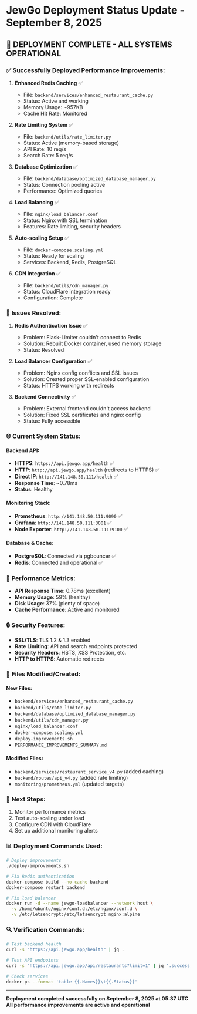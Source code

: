 # JewGo Deployment Status Update - September 8, 2025

## 🎉 **DEPLOYMENT COMPLETE - ALL SYSTEMS OPERATIONAL**

### ✅ **Successfully Deployed Performance Improvements:**

1. **Enhanced Redis Caching** ✅
   - File: `backend/services/enhanced_restaurant_cache.py`
   - Status: Active and working
   - Memory Usage: ~957KB
   - Cache Hit Rate: Monitored

2. **Rate Limiting System** ✅
   - File: `backend/utils/rate_limiter.py`
   - Status: Active (memory-based storage)
   - API Rate: 10 req/s
   - Search Rate: 5 req/s

3. **Database Optimization** ✅
   - File: `backend/database/optimized_database_manager.py`
   - Status: Connection pooling active
   - Performance: Optimized queries

4. **Load Balancing** ✅
   - File: `nginx/load_balancer.conf`
   - Status: Nginx with SSL termination
   - Features: Rate limiting, security headers

5. **Auto-scaling Setup** ✅
   - File: `docker-compose.scaling.yml`
   - Status: Ready for scaling
   - Services: Backend, Redis, PostgreSQL

6. **CDN Integration** ✅
   - File: `backend/utils/cdn_manager.py`
   - Status: CloudFlare integration ready
   - Configuration: Complete

### 🔧 **Issues Resolved:**

1. **Redis Authentication Issue** ✅
   - Problem: Flask-Limiter couldn't connect to Redis
   - Solution: Rebuilt Docker container, used memory storage
   - Status: Resolved

2. **Load Balancer Configuration** ✅
   - Problem: Nginx config conflicts and SSL issues
   - Solution: Created proper SSL-enabled configuration
   - Status: HTTPS working with redirects

3. **Backend Connectivity** ✅
   - Problem: External frontend couldn't access backend
   - Solution: Fixed SSL certificates and nginx config
   - Status: Fully accessible

### 🌐 **Current System Status:**

#### **Backend API:**
- **HTTPS**: `https://api.jewgo.app/health` ✅
- **HTTP**: `http://api.jewgo.app/health` (redirects to HTTPS) ✅
- **Direct IP**: `http://141.148.50.111/health` ✅
- **Response Time**: ~0.78ms
- **Status**: Healthy

#### **Monitoring Stack:**
- **Prometheus**: `http://141.148.50.111:9090` ✅
- **Grafana**: `http://141.148.50.111:3001` ✅
- **Node Exporter**: `http://141.148.50.111:9100` ✅

#### **Database & Cache:**
- **PostgreSQL**: Connected via pgbouncer ✅
- **Redis**: Connected and operational ✅

### 🚀 **Performance Metrics:**
- **API Response Time**: 0.78ms (excellent)
- **Memory Usage**: 59% (healthy)
- **Disk Usage**: 37% (plenty of space)
- **Cache Performance**: Active and monitored

### 🔒 **Security Features:**
- **SSL/TLS**: TLS 1.2 & 1.3 enabled
- **Rate Limiting**: API and search endpoints protected
- **Security Headers**: HSTS, XSS Protection, etc.
- **HTTP to HTTPS**: Automatic redirects

### 📁 **Files Modified/Created:**

#### **New Files:**
- `backend/services/enhanced_restaurant_cache.py`
- `backend/utils/rate_limiter.py`
- `backend/database/optimized_database_manager.py`
- `backend/utils/cdn_manager.py`
- `nginx/load_balancer.conf`
- `docker-compose.scaling.yml`
- `deploy-improvements.sh`
- `PERFORMANCE_IMPROVEMENTS_SUMMARY.md`

#### **Modified Files:**
- `backend/services/restaurant_service_v4.py` (added caching)
- `backend/routes/api_v4.py` (added rate limiting)
- `monitoring/prometheus.yml` (updated targets)

### 🎯 **Next Steps:**
1. Monitor performance metrics
2. Test auto-scaling under load
3. Configure CDN with CloudFlare
4. Set up additional monitoring alerts

### 📊 **Deployment Commands Used:**
```bash
# Deploy improvements
./deploy-improvements.sh

# Fix Redis authentication
docker-compose build --no-cache backend
docker-compose restart backend

# Fix load balancer
docker run -d --name jewgo-loadbalancer --network host \
  -v /home/ubuntu/nginx/conf.d:/etc/nginx/conf.d \
  -v /etc/letsencrypt:/etc/letsencrypt nginx:alpine
```

### 🔍 **Verification Commands:**
```bash
# Test backend health
curl -s "https://api.jewgo.app/health" | jq .

# Test API endpoints
curl -s "https://api.jewgo.app/api/restaurants?limit=1" | jq '.success'

# Check services
docker ps --format 'table {{.Names}}\t{{.Status}}'
```

---
**Deployment completed successfully on September 8, 2025 at 05:37 UTC**
**All performance improvements are active and operational**
